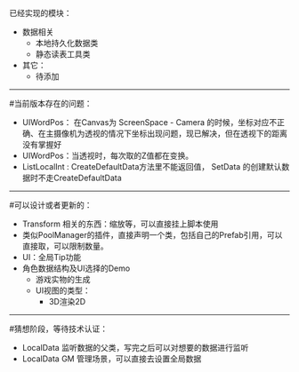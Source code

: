 已经实现的模块：
  - 数据相关
    - 本地持久化数据类
    - 静态读表工具类
  - 其它：
    - 待添加
------
#当前版本存在的问题：
  - UIWordPos： 在Canvas为 ScreenSpace - Camera 的时候，坐标对应不正确、在主摄像机为透视的情况下坐标出现问题，现已解决，但在透视下的距离没有掌握好
  - UIWordPos：当透视时，每次取的Z值都在变换。
  - ListLocalInt : CreateDefaultData方法里不能返回值，  SetData 的创建默认数据时不走CreateDefaultData
------
#可以设计或者更新的：
  - Transform 相关的东西：缩放等，可以直接挂上脚本使用
  - 类似PoolManager的插件，直接声明一个类，包括自己的Prefab引用，可以直接取，可以限制数量。
  - UI：全局Tip功能
  - 角色数据结构及UI选择的Demo
      - 游戏实物的生成
      - UI视图的类型：
          - 3D渲染2D
          
------
#猜想阶段，等待技术认证：
   - LocalData 监听数据的父类，写完之后可以对想要的数据进行监听
   - LocalData GM 管理场景，可以直接去设置全局数据
